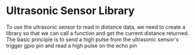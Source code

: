 # Ultrasonic Sensor Library
To use the ultrasonic sensor to read in distance data, we need to create a library so that we can call a function and get the current distance returned. 
The basic principle is to send a high pulse from the ultrasonic sensor's trigger gpio pin and read a high pulse on the echo pin
